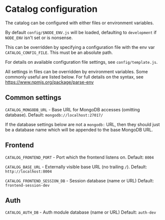 Catalog configuration
=====================

The catalog can be configured with either files or environment
variables.

By default `config/$NODE_ENV.js` will be loaded, defaulting to
`development` if `NODE_ENV` isn't set or is nonsense.

This can be overridden by specifying a configuration file with the env
var `CATALOG_CONFIG_FILE`.  This must be an absolute path.

For details on available configuration file settings, see
`config/template.js`.

All settings in files can be overridden by environment variables.
Some commonly useful are listed below.  For full details on the
syntax, see https://www.npmjs.org/package/parse-env

Common settings
---------------

`CATALOG_MONGODB_URL` - Base URL for MongoDB accesses (omitting database).
Default: `mongodb://localhost:27017/`

If the database settings below are not a `mongodb:` URL, then they
should just be a database name which will be appended to the base
MongoDB URL.


Frontend
--------

`CATALOG_FRONTEND_PORT` - Port which the frontend listens on.
Default: `8004`

`CATALOG_BASE_URL` - Externally visible base URL (no trailing `/`).
Default: `http://localhost:8004`

`CATALOG_FRONTEND_SESSION_DB` - Session database (name or URL)
Default: `frontend-session-dev`

Auth
----

`CATALOG_AUTH_DB` - Auth module database (name or URL)
Default: `auth-dev`
